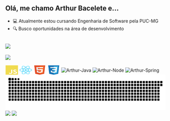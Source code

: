 ## Olá, me chamo Arthur Bacelete e...

- 💻 Atualmente estou cursando Engenharia de Software pela PUC-MG
- 🔍 Busco oportunidades na área de desenvolvimento

<br>
<a href="https://github.com/bacelete/github-readme-stats">
  <img height=200 align="center" src="https://github-readme-stats.vercel.app/api?username=bacelete&show_icons=true&theme=dark" />
</a>
<br><br>
<a href="https://github.com/bacelete/convoychat">
  <img height=200 align="center" src="https://github-readme-stats.vercel.app/api/top-langs?username=bacelete&layout=compact&langs_count=8&card_width=320" />
</a>

<div style="display: inline_block"><br>
  <img align="center" alt="Arthur-JS" height="30" width="40" src="https://raw.githubusercontent.com/devicons/devicon/master/icons/javascript/javascript-plain.svg">
  <img align="center" alt="Arthur-React" height="30" width="40" src="https://raw.githubusercontent.com/devicons/devicon/master/icons/react/react-original.svg">
  <img align="center" alt="Arthur-HTML" height="30" width="40" src="https://raw.githubusercontent.com/devicons/devicon/master/icons/html5/html5-original.svg">
  <img align="center" alt="Arthur-CSS" height="30" width="40" src="https://raw.githubusercontent.com/devicons/devicon/master/icons/css3/css3-original.svg">
  <img align="center" alt="Arthur-Java" height="30" width="40" src="https://cdn.jsdelivr.net/gh/devicons/devicon@latest/icons/java/java-original.svg" />
  <img align="center" alt="Arthur-Node" height="30" width="40" src="https://cdn.jsdelivr.net/gh/devicons/devicon@latest/icons/nodejs/nodejs-original.svg" />
  <img align="center" alt="Arthur-Spring" height="30" width="40" src="https://cdn.jsdelivr.net/gh/devicons/devicon@latest/icons/spring/spring-original.svg" />       
  
</div>

<img src="https://raw.githubusercontent.com/bacelete/bacelete/output/snake.svg" alt="Snake animation" />

<div>
    <a href="https://www.linkedin.com/in/arthurbacelete" target="_blank"><img src="https://img.shields.io/badge/-LinkedIn-%230077B5?style=for-the-badge&logo=linkedin&logoColor=white" target="_blank"></a> 
    <a href = "mailto:arthurbt2005@gmail.com"><img src="https://img.shields.io/badge/-Gmail-%23333?style=for-the-badge&logo=gmail&logoColor=white" target="_blank"></a>
</div>
